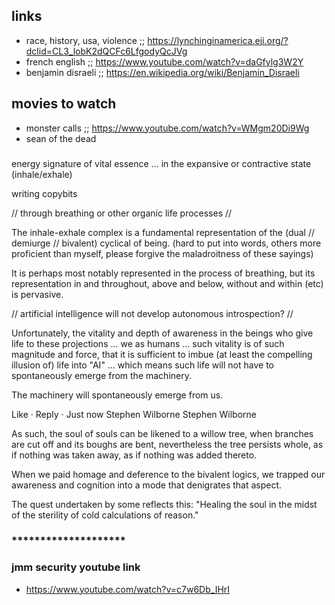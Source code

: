 ## links

* race, history, usa, violence ;;  https://lynchinginamerica.eji.org/?dclid=CL3_lobK2dQCFc6LfgodyQcJVg
* french english ;;  https://www.youtube.com/watch?v=daGfylg3W2Y
* benjamin disraeli ;; https://en.wikipedia.org/wiki/Benjamin_Disraeli

## movies to watch
* monster calls ;; https://www.youtube.com/watch?v=WMgm20Di9Wg
* sean of the dead

###

energy signature of vital essence ... in the expansive or contractive state (inhale/exhale)

writing copybits

// through breathing or other organic life processes //

The inhale-exhale complex is a fundamental representation of the (dual // demiurge // bivalent) cyclical of being. (hard to put into words, others more proficient than myself, please forgive the maladroitness of these sayings)

It is perhaps most notably represented in the process of breathing, but its representation in and throughout, above and below, without and within (etc) is pervasive.

// artificial intelligence will not develop autonomous introspection? //

Unfortunately, the vitality and depth of awareness in the beings who give life to these projections ... we as humans ... such vitality is of such magnitude and force, that it is sufficient to imbue (at least the compelling illusion of) life into "AI" ... which means such life will not have to spontaneously emerge from the machinery.

The machinery will spontaneously emerge from us.

Like · Reply · Just now
Stephen Wilborne
Stephen Wilborne 

As such, the soul of souls can be likened to a willow tree, when branches are cut off and its boughs are bent, nevertheless the tree persists whole, as if nothing was taken away, as if nothing was added thereto.

When we paid homage and deference to the bivalent logics, we trapped our awareness and cognition into a mode that denigrates that aspect. 

The quest undertaken by some reflects this: "Healing the soul in the midst of the sterility of cold calculations of reason."

### ********************
### jmm security youtube link
* https://www.youtube.com/watch?v=c7w6Db_IHrI

